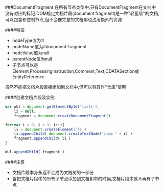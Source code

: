 ###DocumentFragment
在所有节点类型中,只有DocumentFragment在文档中没有对应的标记.DOM规定文档片段(document fragment)是一种"轻量级"的文档,可以包含和控制节点,但不会像完整的文档那也占用额外的资源

####特征
- nodeType值为11
- nodeName值为#document-fragment
- nodeValue值为null
- parentNode值为null
- 子节点可以是Element,ProcessingInstruction,Comment,Text,CDATASection或EntityReference

虽然不能把文档片段直接添加到文档中,但可以将其作"仓库"使用

####创建文档片段及实例

```javascript
var oUl = document.getElementById('lists'),
    li = null,
    fragment = document.createDocumentFragment()

for(var i = 0; i < 3; i++){
    li = document.createElement('li')
    li.appendChild( document.createTextNode("item " + i) )
    fragment.appendChild( li )
}

oUl.appendChild( fragment )
```

####注意

- 文档片段本身永远不会成为文档树的一部分
- 当把文档片段中的所有子节点添加到文档树中的时候,文档片段中就不再有子节点
